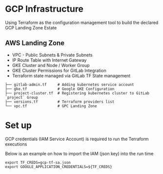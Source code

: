 # GCP Infrastructure

Using Terraform as the configuration management tool to build the declared GCP Landing Zone Estate


## AWS Landing Zone

- VPC - Public Subnets & Private Subnets
- IP Route Table with Internet Gateway
- GKE Cluster and Node / Worker Group
- GKE Cluster Permissions for GitLab Integration
- Terraform state managed via GitLab TF State management

```
├── gitlab-admin.tf     # Adding kubernetes service account
├── gke.tf              # Google GKE Configuration
├── project-cluster.tf  # Registering kubernetes cluster to GitLab `project` Group
├── versions.tf         # Terraform providers list
└── vpc.tf              # GPC Landing Zone
```

# Set up

GCP credentials (IAM Service Account) is required to run the Terraform executions

 Below is an example on how to import the IAM (json key) into the run time
 
```
export TF_CREDS=gcp-tf-sa.json
export GOOGLE_APPLICATION_CREDENTIALS=${TF_CREDS} 
```